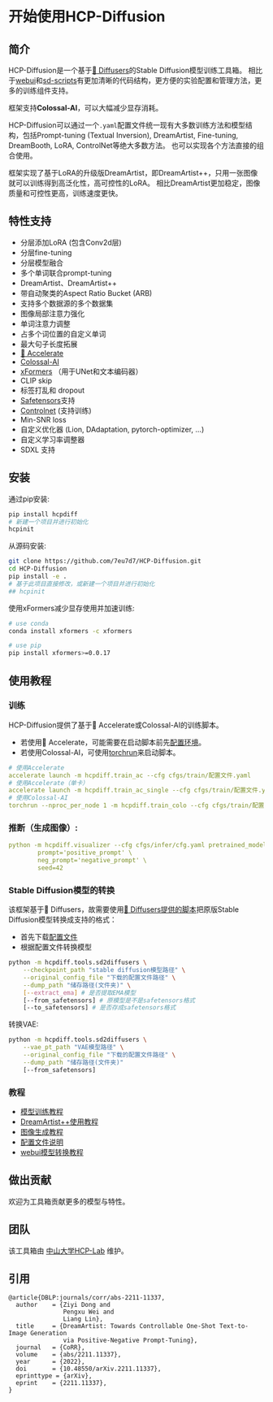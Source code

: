 # 开始使用HCP-Diffusion

## 简介
HCP-Diffusion是一个基于[🤗 Diffusers](https://github.com/huggingface/diffusers)的Stable Diffusion模型训练工具箱。
相比于[webui](https://github.com/AUTOMATIC1111/stable-diffusion-webui)和[sd-scripts](https://github.com/kohya-ss/sd-scripts)有更加清晰的代码结构，更方便的实验配置和管理方法，更多的训练组件支持。

框架支持**Colossal-AI**，可以大幅减少显存消耗。

HCP-Diffusion可以通过一个```.yaml```配置文件统一现有大多数训练方法和模型结构，包括Prompt-tuning (Textual Inversion), DreamArtist, Fine-tuning, DreamBooth, LoRA, ControlNet等绝大多数方法。
也可以实现各个方法直接的组合使用。

框架实现了基于LoRA的升级版DreamArtist，即DreamArtist++，只用一张图像就可以训练得到高泛化性，高可控性的LoRA。
相比DreamArtist更加稳定，图像质量和可控性更高，训练速度更快。

## 特性支持

* 分层添加LoRA (包含Conv2d层)
* 分层fine-tuning
* 分层模型融合
* 多个单词联合prompt-tuning
* DreamArtist、DreamArtist++
* 带自动聚类的Aspect Ratio Bucket (ARB)
* 支持多个数据源的多个数据集
* 图像局部注意力强化
* 单词注意力调整
* 占多个词位置的自定义单词
* 最大句子长度拓展
* [🤗 Accelerate](https://github.com/huggingface/accelerate)
* [Colossal-AI](https://github.com/hpcaitech/ColossalAI)
* [xFormers](https://github.com/facebookresearch/xformers) （用于UNet和文本编码器）
* CLIP skip
* 标签打乱和 dropout
* [Safetensors](https://github.com/huggingface/safetensors)支持
* [Controlnet](https://github.com/lllyasviel/ControlNet) (支持训练)
* Min-SNR loss
* 自定义优化器 (Lion, DAdaptation, pytorch-optimizer, ...)
* 自定义学习率调整器
* SDXL 支持

## 安装
通过pip安装:
```bash
pip install hcpdiff
# 新建一个项目并进行初始化
hcpinit
```

从源码安装:
```bash
git clone https://github.com/7eu7d7/HCP-Diffusion.git
cd HCP-Diffusion
pip install -e .
# 基于此项目直接修改，或新建一个项目并进行初始化
## hcpinit
```

使用xFormers减少显存使用并加速训练:
```bash
# use conda
conda install xformers -c xformers

# use pip
pip install xformers>=0.0.17
```

## 使用教程

### 训练

HCP-Diffusion提供了基于🤗 Accelerate或Colossal-AI的训练脚本。
+ 若使用🤗 Accelerate，可能需要在启动脚本前先[配置环境](https://github.com/huggingface/accelerate/tree/main#launching-script)。
+ 若使用Colossal-AI，可使用[torchrun](https://pytorch.org/docs/stable/elastic/run.html)来启动脚本。

```yaml
# 使用Accelerate
accelerate launch -m hcpdiff.train_ac --cfg cfgs/train/配置文件.yaml
# 使用Accelerate（单卡）
accelerate launch -m hcpdiff.train_ac_single --cfg cfgs/train/配置文件.yaml
# 使用Colossal-AI
torchrun --nproc_per_node 1 -m hcpdiff.train_colo --cfg cfgs/train/配置文件.yaml
```

### 推断（生成图像）:
```yaml
python -m hcpdiff.visualizer --cfg cfgs/infer/cfg.yaml pretrained_model=pretrained_model_path \
        prompt='positive_prompt' \
        neg_prompt='negative_prompt' \
        seed=42
```

### Stable Diffusion模型的转换
该框架基于🤗 Diffusers，故需要使用[🤗 Diffusers提供的脚本](https://github.com/huggingface/diffusers/blob/main/scripts/convert_original_stable_diffusion_to_diffusers.py)把原版Stable Diffusion模型转换成支持的格式：
+ 首先下载[配置文件](https://huggingface.co/runwayml/stable-diffusion-v1-5/blob/main/v1-inference.yaml)
+ 根据配置文件转换模型

```bash
python -m hcpdiff.tools.sd2diffusers \
    --checkpoint_path "stable diffusion模型路径" \
    --original_config_file "下载的配置文件路径" \
    --dump_path "储存路径(文件夹)" \
    [--extract_ema] # 是否提取EMA模型
    [--from_safetensors] # 原模型是不是safetensors格式
    [--to_safetensors] # 是否存成safetensors格式
```

转换VAE:
```bash
python -m hcpdiff.tools.sd2diffusers \
    --vae_pt_path "VAE模型路径" \
    --original_config_file "下载的配置文件路径" \
    --dump_path "储存路径(文件夹)"
    [--from_safetensors]
```

### 教程
+ [模型训练教程](doc/guide_train_cn.md)
+ [DreamArtist++使用教程](doc/guide_DA_cn.md)
+ [图像生成教程](doc/guide_infer_cn.md)
+ [配置文件说明](doc/guide_cfg_cn.md)
+ [webui模型转换教程](doc/guide_webui_lora_cn.md)

## 做出贡献

欢迎为工具箱贡献更多的模型与特性。

## 团队

该工具箱由 [中山大学HCP-Lab](https://www.sysu-hcp.net/) 维护。

## 引用

```
@article{DBLP:journals/corr/abs-2211-11337,
  author    = {Ziyi Dong and
               Pengxu Wei and
               Liang Lin},
  title     = {DreamArtist: Towards Controllable One-Shot Text-to-Image Generation
               via Positive-Negative Prompt-Tuning},
  journal   = {CoRR},
  volume    = {abs/2211.11337},
  year      = {2022},
  doi       = {10.48550/arXiv.2211.11337},
  eprinttype = {arXiv},
  eprint    = {2211.11337},
}
```
